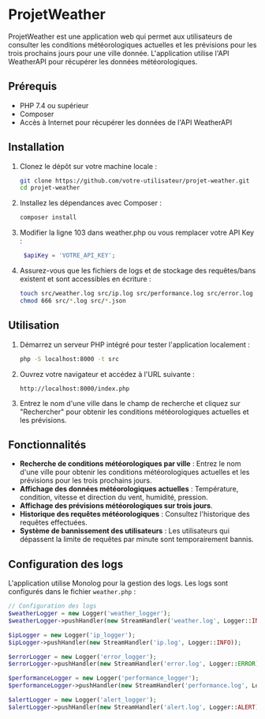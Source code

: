# ProjetWeather

ProjetWeather est une application web qui permet aux utilisateurs de consulter les conditions météorologiques actuelles et les prévisions pour les trois prochains jours pour une ville donnée. L'application utilise l'API WeatherAPI pour récupérer les données météorologiques.

## Prérequis

- PHP 7.4 ou supérieur
- Composer
- Accès à Internet pour récupérer les données de l'API WeatherAPI

## Installation

1. Clonez le dépôt sur votre machine locale :

    ```bash
    git clone https://github.com/votre-utilisateur/projet-weather.git
    cd projet-weather
    ```

2. Installez les dépendances avec Composer :

    ```bash
    composer install
    ```

3. Modifier la ligne 103 dans weather.php ou vous remplacer votre API Key :

    ```php
     $apiKey = 'VOTRE_API_KEY';
    ```

4. Assurez-vous que les fichiers de logs et de stockage des requêtes/bans existent et sont accessibles en écriture :

    ```bash
    touch src/weather.log src/ip.log src/performance.log src/error.log src/alert.log src/bans.json src/requests.json
    chmod 666 src/*.log src/*.json
    ```

## Utilisation

1. Démarrez un serveur PHP intégré pour tester l'application localement :

    ```bash
    php -S localhost:8000 -t src
    ```

2. Ouvrez votre navigateur et accédez à l'URL suivante :

    ```
    http://localhost:8000/index.php
    ```

3. Entrez le nom d'une ville dans le champ de recherche et cliquez sur "Rechercher" pour obtenir les conditions météorologiques actuelles et les prévisions.

## Fonctionnalités

- **Recherche de conditions météorologiques par ville** : Entrez le nom d'une ville pour obtenir les conditions météorologiques actuelles et les prévisions pour les trois prochains jours.
- **Affichage des données météorologiques actuelles** : Température, condition, vitesse et direction du vent, humidité, pression.
- **Affichage des prévisions météorologiques sur trois jours**.
- **Historique des requêtes météorologiques** : Consultez l'historique des requêtes effectuées.
- **Système de bannissement des utilisateurs** : Les utilisateurs qui dépassent la limite de requêtes par minute sont temporairement bannis.

## Configuration des logs

L'application utilise Monolog pour la gestion des logs. Les logs sont configurés dans le fichier `weather.php` :

```php
// Configuration des logs
$weatherLogger = new Logger('weather_logger');
$weatherLogger->pushHandler(new StreamHandler('weather.log', Logger::INFO));

$ipLogger = new Logger('ip_logger');
$ipLogger->pushHandler(new StreamHandler('ip.log', Logger::INFO));

$errorLogger = new Logger('error_logger');
$errorLogger->pushHandler(new StreamHandler('error.log', Logger::ERROR));

$performanceLogger = new Logger('performance_logger');
$performanceLogger->pushHandler(new StreamHandler('performance.log', Logger::INFO));

$alertLogger = new Logger('alert_logger');
$alertLogger->pushHandler(new StreamHandler('alert.log', Logger::ALERT));
